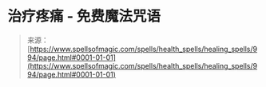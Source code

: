 <!--yml

category: 未分类

date: 2024-06-12 18:33:45

-->

# 治疗疼痛 - 免费魔法咒语

> 来源：[https://www.spellsofmagic.com/spells/health_spells/healing_spells/994/page.html#0001-01-01](https://www.spellsofmagic.com/spells/health_spells/healing_spells/994/page.html#0001-01-01)
